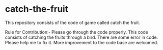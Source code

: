# catch-the-fruit

This repository consists of the code of game called catch the fruit.

Rule for Contribution:-
Please go through the code properly.
This code consists of catching the fruits through a bird.
There are some error in code. Please help me to fix it.
More improvement to the code base are welcomed.
